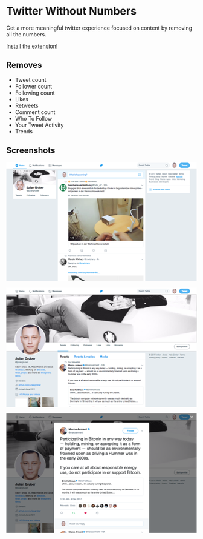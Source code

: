 
# Twitter Without Numbers

Get a more meaningful twitter experience focused on content by removing all the numbers.

[Install the extension!](https://chrome.google.com/webstore/detail/twitter-without-numbers/eckokomifkpoaedgihpglbijiplhjdbf)

## Removes

- Tweet count
- Follower count
- Following count
- Likes
- Retweets
- Comment count
- Who To Follow
- Your Tweet Activity
- Trends

## Screenshots

![home](screenshots/home.png)

![profile](screenshots/profile.png)

![tweet](screenshots/tweet.png)
